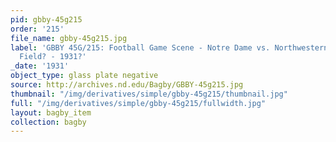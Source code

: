 ```yaml
---
pid: gbby-45g215
order: '215'
file_name: gbby-45g215.jpg
label: 'GBBY 45G/215: Football Game Scene - Notre Dame vs. Northwestern at Soldier
  Field? - 1931?'
_date: '1931'
object_type: glass plate negative
source: http://archives.nd.edu/Bagby/GBBY-45g215.jpg
thumbnail: "/img/derivatives/simple/gbby-45g215/thumbnail.jpg"
full: "/img/derivatives/simple/gbby-45g215/fullwidth.jpg"
layout: bagby_item
collection: bagby
---
```

